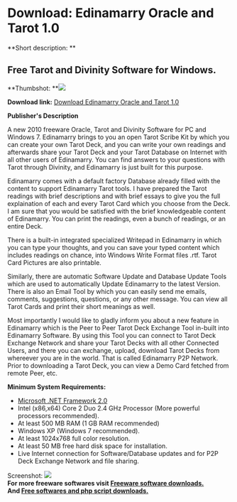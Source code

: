 # Download: Edinamarry Oracle and Tarot 1.0

**Short description: **

## Free Tarot and Divinity Software for Windows.

  
**Thumbshot: **![](http://www.freewarefiles.com/screenshot/edinamarryshot_md.jpg)   
  
**Download link:** [Download Edinamarry Oracle and Tarot 1.0](http://freesoftwares.boysofts.com/Edinamarry-Oracle-and-Tarot_program_54950.html)  
  

**Publisher's Description**  
  

A new 2010 freeware Oracle, Tarot and Divinity Software for PC and Windows 7.
Edinamarry brings to you an open Tarot Scribe Kit by which you can create your
own Tarot Deck, and you can write your own readings and afterwards share your
Tarot Deck and your Tarot Database on Internet with all other users of
Edinamarry. You can find answers to your questions with Tarot through
Divinity, and Edinamarry is just built for this purpose.

Edinamarry comes with a default factory Database already filled with the
content to support Edinamarry Tarot tools. I have prepared the Tarot readings
with brief descriptions and with brief essays to give you the full
explaination of each and every Tarot Card which you choose from the Deck. I am
sure that you would be satisfied with the brief knowledgeable content of
Edinamarry. You can print the readings, even a bunch of readings, or an entire
Deck.

There is a built-in integrated specialized Writepad in Edinamarry in which you
can type your thoughts, and you can save your typed content which includes
readings on chance, into Windows Write Format files .rtf. Tarot Card Pictures
are also printable.

Similarly, there are automatic Software Update and Database Update Tools which
are used to automatically Update Edinamarry to the latest Version. There is
also an Email Tool by which you can easily send me emails, comments,
suggestions, questions, or any other message. You can view all Tarot Cards and
print their short meanings as well.

Most importantly I would like to gladly inform you about a new feature in
Edinamarry which is the Peer to Peer Tarot Deck Exchange Tool in-built into
Edinamarry Software. By using this Tool you can connect to Tarot Deck Exchange
Network and share your Tarot Decks with all other Connected Users, and there
you can exchange, upload, download Tarot Decks from whereever you are in the
world. That is called Edinamarry P2P Network. Prior to downloading a Tarot
Deck, you can view a Demo Card fetched from remote Peer, etc.

**Minimum System Requirements:**

  * [Microsoft .NET Framework 2.0](http://www.freewarefiles.com/Microsoft-NET-Framework-20-x86-Final_program_16026.html)
  * Intel (x86,x64) Core 2 Duo 2.4 GHz Processor (More powerful processors recommended). 
  * At least 500 MB RAM (1 GB RAM recommended) 
  * Windows XP (Windows 7 recommended). 
  * At least 1024x768 full color resolution. 
  * At least 50 MB free hard disk space for installation. 
  * Live Internet connection for Software/Database updates and for P2P Deck Exchange Network and file sharing. 

  
  
Screenshot: ![](http://www.freewarefiles.com/screenshot/edinamarryshot.jpg)  
**For more freeware softwares visit [Freeware software downloads.](http://freesoftwares.boysofts.com/)**   
**And [Free softwares and php script downloads.](http://www.boysofts.com/)**

